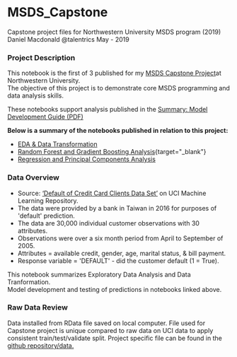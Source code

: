 # MSDS_Capstone
Capstone project files for Northwestern University MSDS program (2019)
Daniel Macdonald @talentrics
May - 2019

### Project Description

This notebook is the first of 3 published for my [MSDS Capstone Project](https://sps.northwestern.edu/masters/data-science/curriculum-specializations.php)at Northwestern University.   
The objective of this project is to demonstrate core MSDS programming and data analysis skills. 
   
These notebooks support analysis published in the [Summary: Model Development Guide (PDF)](https://github.com/talentrics/MSDS_Capstone_Project/blob/master/Credit_Problem_4_Model_Development_Guide.pdf)
   
**Below is a summary of the notebooks published in relation to this project:**  
   
* [EDA & Data Transformation](https://github.com/talentrics/MSDS_Capstone_Project/blob/master/Credit_Problem_1_EDA.md)
* [Random Forest and Gradient Boosting Analysis](https://github.com/talentrics/MSDS_Capstone_Project/blob/master/Credit_Problem_2_Tree_Models.md){target="_blank"}  
* [Regression and Principal Components Analysis](https://github.com/talentrics/MSDS_Capstone_Project/blob/master/Credit_Problem_3_Regression_Models.md) 
    
### Data Overview

* Source: [‘Default of Credit Card Clients Data Set’](https://archive.ics.uci.edu/ml/datasets/default+of+credit+card+clients) on UCI Machine Learning Repository.   
* The data were provided by a bank in Taiwan in 2016 for purposes of 'default' prediction.
* The data are 30,000 individual customer observations with 30 attributes.
* Observations were over a six month period from April to September of 2005.
* Attributes = available credit, gender, age, marital status, & bill payment. 
* Response variable = 'DEFAULT' - did the customer default (1 = True).   
   
This notebook summarizes Exploratory Data Analysis and Data Tranformation.   
Model development and testing of predictions in notebooks linked above.

### Raw Data Review

Data installed from RData file saved on local computer.  File used for Capstone project is unique compared to raw data on UCI data to apply consistent train/test/validate split.  Project specific file can be found in the [github repository/data.](https://github.com/talentrics/MSDS_Capstone_Project/blob/master/data/credit_card_default.RData) 
